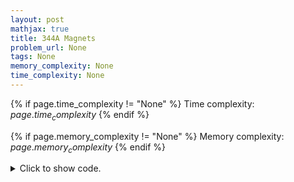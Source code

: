 ```yaml
---
layout: post
mathjax: true
title: 344A Magnets
problem_url: None
tags: None
memory_complexity: None
time_complexity: None
---
```




{% if page.time_complexity != "None" %}
Time complexity: ${{ page.time_complexity }}$
{% endif %}

{% if page.memory_complexity != "None" %}
Memory complexity: ${{ page.memory_complexity }}$
{% endif %}

<details>
<summary>
<p style="display:inline">Click to show code.</p>
</summary>
```cpp
{% raw %}
using namespace std;
int main(void)
{
    int n, last, ai, ans = 1;
    cin >> n;
    for (int i = 0; i < n; ++i)
    {
        cin >> ai;
        if (i != 0 and ai != last)
            ans += 1;
        last = ai;
    }
    cout << ans << endl;
    return 0;
}

{% endraw %}
```
</details>

